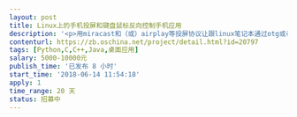 ```yaml
---                
layout: post       
title: Linux上的手机投屏和键盘鼠标反向控制手机应用           
description: '<p>用miracast和（或）airplay等投屏协议让跟linux笔记本通过otg或者无线网络相连的智能手机把屏幕投到笔记本大屏上，笔记本电脑的键盘和鼠标能够控制手机， 进行文字输入等， ios手机由于无鼠标模块可以对鼠标控制无要求。 产品最后输出一个linux桌面应用。 </p>'     
contenturl: https://zb.oschina.net/project/detail.html?id=20797      
tags: [Python,C,C++,Java,桌面应用]            
salary: 5000-10000元          
publish_time: '已发布 8 小时'         
start_time: '2018-06-14 11:54:18'           
apply: 1                   
time_range: 20 天              
status: 招募中                  
---                 
```

